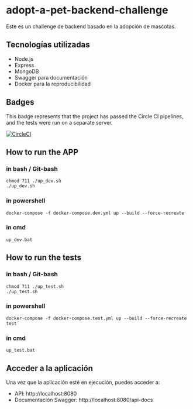 # adopt-a-pet-backend-challenge

Este es un challenge de backend basado en la adopción de mascotas.

## Tecnologías utilizadas

- Node.js
- Express
- MongoDB
- Swagger para documentación
- Docker para la reproducibilidad

## Badges

This badge represents that the project has passed the Circle CI pipelines, and the tests were run on a separate server.

[![CircleCI](https://dl.circleci.com/status-badge/img/gh/AgustinNRios/adopt-a-pet-backend-challenge/tree/main.svg?style=svg)](https://dl.circleci.com/status-badge/redirect/gh/AgustinNRios/adopt-a-pet-backend-challenge/tree/main)

## How to run the APP
### in bash / Git-bash
```
chmod 711 ./up_dev.sh
./up_dev.sh
```
### in powershell
```
docker-compose -f docker-compose.dev.yml up --build --force-recreate
```

### in cmd
```
up_dev.bat
```

## How to run the tests 
### in bash / Git-bash
```
chmod 711 ./up_test.sh
./up_test.sh
```
### in powershell
```
docker-compose -f docker-compose.test.yml up --build --force-recreate test
```

### in cmd
```
up_test.bat
```

## Acceder a la aplicación

Una vez que la aplicación esté en ejecución, puedes acceder a:

- API: http://localhost:8080
- Documentación Swagger: http://localhost:8080/api-docs
